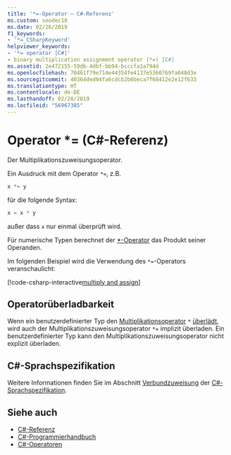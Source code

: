 ```yaml
---
title: '*=-Operator – C#-Referenz'
ms.custom: seodec18
ms.date: 02/26/2019
f1_keywords:
- '*=_CSharpKeyword'
helpviewer_keywords:
- '*= operator [C#]'
- binary multiplication assignment operator (*=) [C#]
ms.assetid: 2e472155-59db-4dbf-bb94-bcccfa1a794d
ms.openlocfilehash: 70461f79e714e44354fe4137e5360769fa048d3e
ms.sourcegitcommit: 40364ded04fa6cdcb2b6beca7f68412e2e12f633
ms.translationtype: HT
ms.contentlocale: de-DE
ms.lasthandoff: 02/28/2019
ms.locfileid: "56967385"
---
```

# <a name="-operator-c-reference"></a>Operator \*= (C#-Referenz)

Der Multiplikationszuweisungsoperator.

Ein Ausdruck mit dem Operator `*=`, z.B.

```csharp
x *= y
```

für die folgende Syntax:

```csharp
x = x * y
```

außer dass `x` nur einmal überprüft wird.

Für numerische Typen berechnet der [\*-Operator](multiplication-operator.md) das Produkt seiner Operanden.

Im folgenden Beispiel wird die Verwendung des `*=`-Operators veranschaulicht:

[!code-csharp-interactive[multiply and assign](~/samples/snippets/csharp/language-reference/operators/MultiplicationExamples.cs#MultiplyAndAssign)]

## <a name="operator-overloadability"></a>Operatorüberladbarkeit

Wenn ein benutzerdefinierter Typ den [Multiplikationsoperator](multiplication-operator.md) `*` [überlädt](../keywords/operator.md), wird auch der Multiplikationszuweisungsoperator `*=` implizit überladen. Ein benutzerdefinierter Typ kann den Multiplikationszuweisungsoperator nicht explizit überladen.

## <a name="c-language-specification"></a>C#-Sprachspezifikation

Weitere Informationen finden Sie im Abschnitt [Verbundzuweisung](~/_csharplang/spec/expressions.md#compound-assignment) der [C#-Sprachspezifikation](../language-specification/index.md).

## <a name="see-also"></a>Siehe auch

- [C#-Referenz](../index.md)
- [C#-Programmierhandbuch](../../programming-guide/index.md)
- [C#-Operatoren](index.md)
